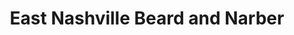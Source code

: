 ---
title: "East Nashville Beard and Narber"
url: /nashville/east-nashville-beard-and-narber/
shop: hairdresser
---
